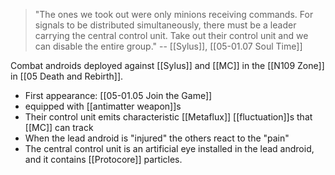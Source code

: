 > "The ones we took out were only minions receiving commands. For signals to be distributed simultaneously, there must be a leader carrying the central control unit. Take out their control unit and we can disable the entire group."
> -- [[Sylus]], [[05-01.07 Soul Time]]

Combat androids deployed against [[Sylus]] and [[MC]] in the [[N109 Zone]] in [[05 Death and Rebirth]].

* First appearance: [[05-01.05 Join the Game]]
* equipped with [[antimatter weapon]]s
* Their control unit emits characteristic [[Metaflux]] [[fluctuation]]s that [[MC]] can track
* When the lead android is "injured" the others react to the "pain"
* The central control unit is an artificial eye installed in the lead android, and it contains [[Protocore]] particles.

